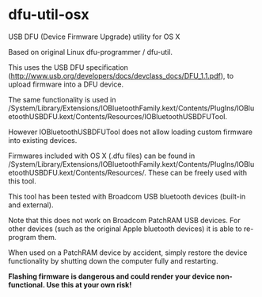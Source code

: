 dfu-util-osx
============

USB DFU (Device Firmware Upgrade) utility for OS X

Based on original Linux dfu-programmer / dfu-util.

This uses the USB DFU specification (http://www.usb.org/developers/docs/devclass_docs/DFU_1.1.pdf), to upload firmware into a DFU device.

The same functionality is used in /System/Library/Extensions/IOBluetoothFamily.kext/Contents/PlugIns/IOBluetoothUSBDFU.kext/Contents/Resources/IOBluetoothUSBDFUTool.

However IOBluetoothUSBDFUTool does not allow loading custom firmware into existing devices.

Firmwares included with OS X (.dfu files) can be found in /System/Library/Extensions/IOBluetoothFamily.kext/Contents/PlugIns/IOBluetoothUSBDFU.kext/Contents/Resources/.
These can be freely used with this tool.

This tool has been tested with Broadcom USB bluetooth devices (built-in and external).

Note that this does not work on Broadcom PatchRAM USB devices. For other devices (such as the original Apple bluetooth devices) it is able to re-program them.

When used on a PatchRAM device by accident, simply restore the device functionality by shutting down the computer fully and restarting.

**Flashing firmware is dangerous and could render your device non-functional. Use this at your own risk!**
